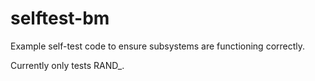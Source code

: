# selftest-bm

Example self-test code to ensure subsystems are functioning correctly. 

Currently only tests RAND_.
